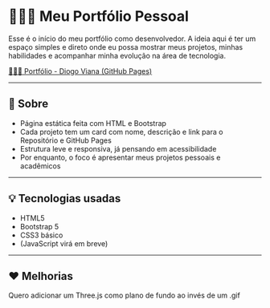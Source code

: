 # 👨🏻‍💻 Meu Portfólio Pessoal

Esse é o início do meu portfólio como desenvolvedor. A ideia aqui é ter um espaço simples e direto onde eu possa mostrar meus projetos, minhas habilidades e acompanhar minha evolução na área de tecnologia.

[👨🏻‍💻 Portfólio - Diogo Viana (GitHub Pages)](https://digsix.github.io/Portifolio/)

---

## 🎯 Sobre

- Página estática feita com HTML e Bootstrap
- Cada projeto tem um card com nome, descrição e link para o Repositório e GitHub Pages
- Estrutura leve e responsiva, já pensando em acessibilidade
- Por enquanto, o foco é apresentar meus projetos pessoais e acadêmicos

---

## 💡 Tecnologias usadas

- HTML5
- Bootstrap 5
- CSS3 básico
- (JavaScript virá em breve)

---

## ❤️ Melhorias

Quero adicionar um Three.js como plano de fundo ao invés de um .gif

